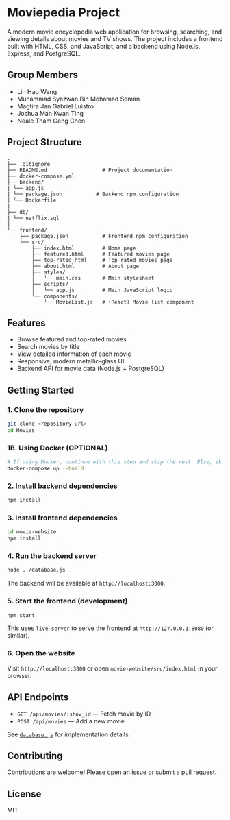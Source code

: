 # Moviepedia Project

A modern movie encyclopedia web application for browsing, searching, and viewing details about movies and TV shows. The project includes a frontend built with HTML, CSS, and JavaScript, and a backend using Node.js, Express, and PostgreSQL.

## Group Members
- Lin Hao Weng
- Muhammad Syazwan Bin Mohamad Seman
- Magtira Jan Gabriel Luistro
- Joshua Man Kwan Ting
- Neale Tham Geng Chen
  
## Project Structure

```
.
├── .gitignore
├── README.md                  # Project documentation
├── docker-compose.yml
├── backend/
| └── app.js
| └── package.json           # Backend npm configuration
| └── Dockerfile
|
├── db/
| └── netflix.sql 
|
└── frontend/
    ├── package.json           # Frontend npm configuration
    └── src/
        ├── index.html         # Home page
        ├── featured.html      # Featured movies page
        ├── top-rated.html     # Top rated movies page
        ├── about.html         # About page
        ├── styles/
        │   └── main.css       # Main stylesheet
        ├── scripts/
        │   └── app.js         # Main JavaScript logic
        └── components/
            └── MovieList.js   # (React) Movie list component
```

## Features

- Browse featured and top-rated movies
- Search movies by title
- View detailed information of each movie
- Responsive, modern metallic-glass UI
- Backend API for movie data (Node.js + PostgreSQL)

## Getting Started

### 1. Clone the repository

```sh
git clone <repository-url>
cd Movies
```

### 1B. Using Docker (OPTIONAL)
```sh
# If using Docker, continue with this step and skip the rest. Else, skip this step.
docker-compose up --build
```

### 2. Install backend dependencies

```sh
npm install
```

### 3. Install frontend dependencies

```sh
cd movie-website
npm install
```

### 4. Run the backend server

```sh
node ../database.js
```

The backend will be available at `http://localhost:3000`.

### 5. Start the frontend (development)

```sh
npm start
```

This uses `live-server` to serve the frontend at `http://127.0.0.1:8080` (or similar).

### 6. Open the website

Visit `http://localhost:3000` or open `movie-website/src/index.html` in your browser.

## API Endpoints

- `GET /api/movies/:show_id` — Fetch movie by ID
- `POST /api/movies` — Add a new movie

See [`database.js`](database.js) for implementation details.

## Contributing

Contributions are welcome! Please open an issue or submit a pull request.

## License

MIT
